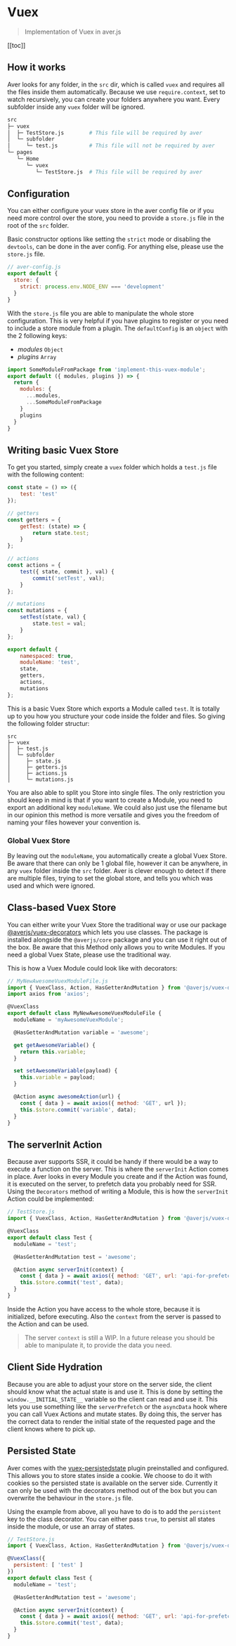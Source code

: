 # Vuex

> Implementation of Vuex in aver.js

[[toc]]

## How it works

Aver looks for any folder, in the `src` dir, which is called `vuex` and requires all the files inside them automatically. Because we use `require.context`, set to watch recursively, you can create your folders anywhere you want. Every subfolder inside any `vuex` folder will be ignored.

``` bash
src
├─ vuex
│  ├─ TestStore.js        # This file will be required by aver
│  └─ subfolder
│     └─ test.js          # This file will not be required by aver
└─ pages
   └─ Home
      └─ vuex
         └─ TestStore.js  # This file will be required by aver
```

## Configuration

You can either configure your vuex store in the aver config file or if you need more control over the store, you need to provide a `store.js` file in the root of the `src` folder.

Basic constructor options like setting the `strict` mode or disabling the `devtools`, can be done in the aver config. For anything else, please use the `store.js` file.
```js
// aver-config.js
export default {
  store: {
    strict: process.env.NODE_ENV === 'development'
  }
}
```

With the `store.js` file you are able to manipulate the whole store configuration. This is very helpful if you have plugins to register or you need to include a store module from a plugin. The `defaultConfig` is an `object` with the 2 following keys:

- *modules* `Object`
- *plugins* `Array`

```js
import SomeModuleFromPackage from 'implement-this-vuex-module';
export default ({ modules, plugins }) => {
  return {
    modules: {
      ...modules,
      ...SomeModuleFromPackage
    }
    plugins
  }
}
```

## Writing basic Vuex Store

To get you started, simply create a `vuex` folder which holds a `test.js` file with the following content:

```js
const state = () => ({
    test: 'test'
});

// getters
const getters = {
    getTest: (state) => {
        return state.test;
    }
};

// actions
const actions = {
    test({ state, commit }, val) {
        commit('setTest', val);
    }
};

// mutations
const mutations = {
    setTest(state, val) {
        state.test = val;
    }
};

export default {
    namespaced: true,
    moduleName: 'test',
    state,
    getters,
    actions,
    mutations
};

```

This is a basic Vuex Store which exports a Module called `test`. It is totally up to you how you structure your code inside the folder and files. So giving the following folder structur:

```
src
├─ vuex
│  ├─ test.js
│  └─ subfolder
│     ├─ state.js
│     ├─ getters.js
│     ├─ actions.js
│     └─ mutations.js
```

You are also able to split you Store into single files. The only restriction you should keep in mind is that if you want to create a Module, you need to export an additional key `moduleName`. We could also just use the filename but in our opinion this method is more versatile and gives you the freedom of naming your files however your convention is.

### Global Vuex Store

By leaving out the `moduleName`, you automatically create a global Vuex Store. Be aware that there can only be 1 global file, however it can be anywhere, in any `vuex` folder inside the `src` folder. Aver is clever enough to detect if there are multiple files, trying to set the global store, and tells you which was used and which were ignored. 

## Class-based Vuex Store

You can either write your Vuex Store the traditional way or use our package [@averjs/vuex-decorators](https://github.com/exreplay/vuex-decorators) which lets you use classes. The package is installed alongside the `@averjs/core` package and you can use it right out of the box. Be aware that this Method only allows you to write Modules. If you need a global Vuex State, please use the traditional way.

This is how a Vuex Module could look like with decorators:
```js
// MyNewAwesomeVuexModuleFile.js
import { VuexClass, Action, HasGetterAndMutation } from '@averjs/vuex-decorators';
import axios from 'axios';

@VuexClass
export default class MyNewAwesomeVuexModuleFile {
  moduleName = 'myAwesomeVuexModule';

  @HasGetterAndMutation variable = 'awesome';

  get getAwesomeVariable() {
    return this.variable;
  }

  set setAwesomeVariable(payload) {
    this.variable = payload;
  }

  @Action async awesomeAction(url) {
    const { data } = await axios({ method: 'GET', url });
    this.$store.commit('variable', data);
  }
}
```

## The serverInit Action

Because aver supports SSR, it could be handy if there would be a way to execute a function on the server. This is where the `serverInit` Action comes in place. Aver looks in every Module you create and if the Action was found, it is executed on the server, to prefetch data you probably need for SSR. Using the `Decorators` method of writing a Module, this is how the `serverInit` Action could be implemented:

```js
// TestStore.js
import { VuexClass, Action, HasGetterAndMutation } from '@averjs/vuex-decorators';

@VuexClass
export default class Test {
  moduleName = 'test';

  @HasGetterAndMutation test = 'awesome';

  @Action async serverInit(context) {
    const { data } = await axios({ method: 'GET', url: 'api-for-prefetch' });
    this.$store.commit('test', data);
  }
}
```

Inside the Action you have access to the whole store, because it is initialized, before executing. Also the `context` from the server is passed to the Action and can be used.

> The server `context` is still a WIP. In a future release you should be able to manipulate it, to provide the data you need.

## Client Side Hydration

Because you are able to adjust your store on the server side, the client should know what the actual state is and use it. This is done by setting the `window.__INITIAL_STATE__` variable so the client can read and use it. This lets you use something like the `serverPrefetch` or the `asyncData` hook where you can call Vuex Actions and mutate states. By doing this, the server has the correct data to render the initial state of the requested page and the client knows where to pick up.

## Persisted State

Aver comes with the [vuex-persistedstate](https://github.com/robinvdvleuten/vuex-persistedstate) plugin preinstalled and configured. This allows you to store states inside a cookie. We choose to do it with cookies so the persisted state is available on the server side. Currently it can only be used with the decorators method out of the box but you can overwrite the behaviour in the `store.js` file.

Using the example from above, all you have to do is to add the `persistent` key to the class decorator. You can either pass `true`, to persist all states inside the module, or use an array of states.

```js
// TestStore.js
import { VuexClass, Action, HasGetterAndMutation } from '@averjs/vuex-decorators';

@VuexClass({
  persistent: [ 'test' ]
})
export default class Test {
  moduleName = 'test';

  @HasGetterAndMutation test = 'awesome';

  @Action async serverInit(context) {
    const { data } = await axios({ method: 'GET', url: 'api-for-prefetch' });
    this.$store.commit('test', data);
  }
}
```